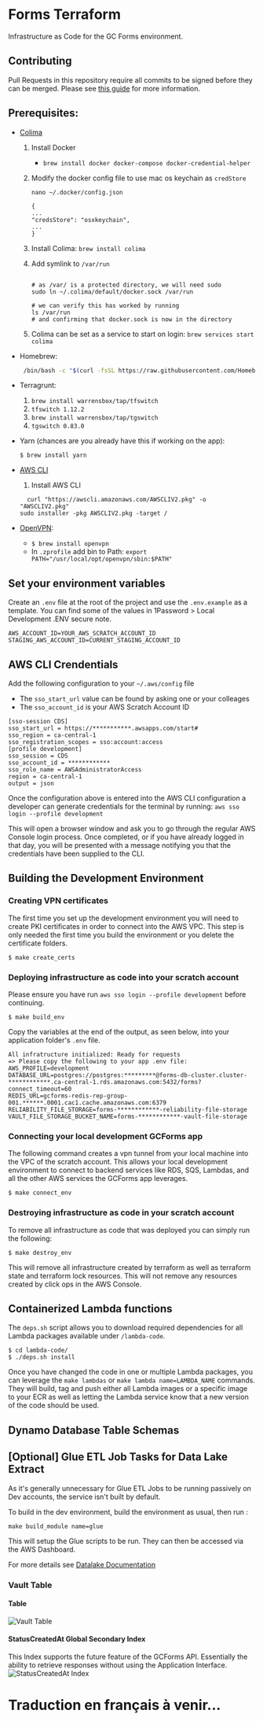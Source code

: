 # Forms Terraform

Infrastructure as Code for the GC Forms environment.

## Contributing

Pull Requests in this repository require all commits to be signed before they can be merged. Please see [this guide](https://docs.github.com/en/github/authenticating-to-github/managing-commit-signature-verification) for more information.

## Prerequisites:

- [Colima](https://github.com/abiosoft/colima)

  1. Install Docker
     - `brew install docker docker-compose docker-credential-helper`
  1. Modify the docker config file to use mac os keychain as `credStore`

     ```shell
     nano ~/.docker/config.json

     {
     ...
     "credsStore": "osxkeychain",
     ...
     }
     ```

  1. Install Colima: `brew install colima`
  1. Add symlink to `/var/run`

     ```shell

     # as /var/ is a protected directory, we will need sudo
     sudo ln ~/.colima/default/docker.sock /var/run

     # we can verify this has worked by running
     ls /var/run
     # and confirming that docker.sock is now in the directory
     ```

  1. Colima can be set as a service to start on login: `brew services start colima`

- Homebrew:

  ```bash
   /bin/bash -c "$(curl -fsSL https://raw.githubusercontent.com/Homebrew/install/HEAD/install.sh)"
  ```

- Terragrunt:

  1. `brew install warrensbox/tap/tfswitch`
  1. `tfswitch 1.12.2`
  1. `brew install warrensbox/tap/tgswitch`
  1. `tgswitch 0.83.0`

- Yarn (chances are you already have this if working on the app):

  ```shell
  $ brew install yarn
  ```

- [AWS CLI](https://docs.aws.amazon.com/cli/latest/userguide/getting-started-install.html)

  1. Install AWS CLI

  ```shell
    curl "https://awscli.amazonaws.com/AWSCLIV2.pkg" -o "AWSCLIV2.pkg"
  sudo installer -pkg AWSCLIV2.pkg -target /
  ```

- [OpenVPN](https://community.openvpn.net/openvpn/wiki/Openvpn24ManPage):

  - `$ brew install openvpn`
  - In `.zprofile` add bin to Path: `export PATH="/usr/local/opt/openvpn/sbin:$PATH"`

## Set your environment variables

Create an `.env` file at the root of the project and use the `.env.example` as a template. You can find some of the values in 1Password > Local Development .ENV secure note.

```shell
AWS_ACCOUNT_ID=YOUR_AWS_SCRATCH_ACCOUNT_ID
STAGING_AWS_ACCOUNT_ID=CURRENT_STAGING_ACCOUNT_ID
```

## AWS CLI Crendentials

Add the following configuration to your `~/.aws/config` file

- The `sso_start_url` value can be found by asking one or your colleages
- The `sso_account_id` is your AWS Scratch Account ID

```
[sso-session CDS]
sso_start_url = https://***********.awsapps.com/start#
sso_region = ca-central-1
sso_registration_scopes = sso:account:access
[profile development]
sso_session = CDS
sso_account_id = ************
sso_role_name = AWSAdministratorAccess
region = ca-central-1
output = json
```

Once the configuration above is entered into the AWS CLI configuration a developer can generate credentials for the terminal by running:
`aws sso login --profile development`

This will open a browser window and ask you to go through the regular AWS Console login process. Once completed, or if you have already logged in that day, you will be presented with a message notifying you that the credentials have been supplied to the CLI.

## Building the Development Environment

### Creating VPN certificates

The first time you set up the development environment you will need to create PKI certificates in order to connect into the AWS VPC. This step is only needed the first time you build the environment or you delete the certificate folders.

```shell
$ make create_certs
```

### Deploying infrastructure as code into your scratch account

Please ensure you have run `aws sso login --profile development` before continuing.

```shell
$ make build_env
```

Copy the variables at the end of the output, as seen below, into your application folder's `.env` file.

```shell
All infratructure initialized: Ready for requests
=> Please copy the following to your app .env file:
AWS_PROFILE=development
DATABASE_URL=postgres://postgres:*********@forms-db-cluster.cluster-************.ca-central-1.rds.amazonaws.com:5432/forms?connect_timeout=60
REDIS_URL=gcforms-redis-rep-group-001.******.0001.cac1.cache.amazonaws.com:6379
RELIABILITY_FILE_STORAGE=forms-************-reliability-file-storage
VAULT_FILE_STORAGE_BUCKET_NAME=forms-************-vault-file-storage
```

### Connecting your local development GCForms app

The following command creates a vpn tunnel from your local machine into the VPC of the scratch account. This allows your local development environment to connect to backend services like RDS, SQS, Lambdas, and all the other AWS services the GCForms app leverages.

```shell
$ make connect_env
```

### Destroying infrastructure as code in your scratch account

To remove all infrastructure as code that was deployed you can simply run the following:

```shell
$ make destroy_env
```

This will remove all infrastructure created by terraform as well as terraform state and terraform lock resources. This will not remove any resources created by click ops in the AWS Console.

## Containerized Lambda functions

The `deps.sh` script allows you to download required dependencies for all Lambda packages available under `/lambda-code`.

```shell
$ cd lambda-code/
$ ./deps.sh install
```

Once you have changed the code in one or multiple Lambda packages, you can leverage the `make lambdas` or `make lambda name=LAMBDA_NAME` commands. They will build, tag and push either all Lambda images or a specific image to your ECR as well as letting the Lambda service know that a new version of the code should be used.

## Dynamo Database Table Schemas

## [Optional] Glue ETL Job Tasks for Data Lake Extract

As it's generally unnecessary for Glue ETL Jobs to be running passively on Dev accounts, the service isn't built by default.

To build in the dev environment, build the environment as usual, then run :

```shell
make build_module name=glue
```

This will setup the Glue scripts to be run. They can then be accessed via the AWS Dashboard.

For more details see [Datalake Documentation](/docs/datalake.md)

### Vault Table

#### Table

![Vault Table](./readme_images/Vault.png)

#### StatusCreatedAt Global Secondary Index

This Index supports the future feature of the GCForms API. Essentially the ability to retrieve responses without using the Application Interface.
![StatusCreatedAt Index](./readme_images/GSI_Vault_StatusCreatedAt.png)

# Traduction en français à venir...
